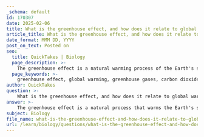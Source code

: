 ```yaml
---
_schema: default
id: 170307
date: 2025-02-06
title: What is the greenhouse effect, and how does it relate to global warming?
article_title: What is the greenhouse effect, and how does it relate to global warming?
date_format: MMM DD, YYYY
post_on_text: Posted on
seo:
  title: QuickTakes | Biology
  page_description: >-
    The greenhouse effect is a natural warming process of the Earth's surface, essential for maintaining a habitable climate. Human activities, such as burning fossil fuels, have increased greenhouse gas emissions, leading to enhanced greenhouse effect and global warming, causing drastic climate change impacts.
  page_keywords: >-
    greenhouse effect, global warming, greenhouse gases, carbon dioxide, methane, nitrous oxide, climate change, fossil fuels, heat trapping, ecosystems, climate patterns
author: QuickTakes
question: >-
    What is the greenhouse effect, and how does it relate to global warming?
answer: >-
    The greenhouse effect is a natural process that warms the Earth's surface. It occurs when the Sun's energy reaches the Earth, and some of this energy is reflected back to space while the rest is absorbed, warming the planet. Greenhouse gases (GHGs) in the atmosphere, such as carbon dioxide ($CO_2$), methane, and nitrous oxide, trap some of this heat, preventing it from escaping back into space. This process is essential for maintaining a habitable climate on Earth.\n\nHowever, human activities, particularly the burning of fossil fuels (coal, oil, and natural gas) and deforestation, have significantly increased the concentrations of these greenhouse gases in the atmosphere. The combustion of fossil fuels releases large amounts of $CO_2$, which enhances the greenhouse effect. As a result, more heat is trapped, leading to an increase in global temperatures, a phenomenon known as global warming.\n\nThe relationship between the greenhouse effect and global warming can be summarized as follows:\n\n1. **Increased Greenhouse Gas Emissions**: Human activities have led to a rise in greenhouse gas emissions, particularly $CO_2$. This increase enhances the greenhouse effect.\n\n2. **Trapping of Heat**: The elevated levels of greenhouse gases trap more heat in the atmosphere, leading to a rise in global temperatures.\n\n3. **Climate Change Consequences**: The warming of the planet results in altered weather patterns, increased frequency of extreme weather events, and rising sea levels, all of which are consequences of climate change driven by the enhanced greenhouse effect.\n\nIn summary, while the greenhouse effect is a natural and necessary phenomenon for life on Earth, human-induced increases in greenhouse gas concentrations are leading to global warming and significant changes in climate patterns, which pose serious risks to ecosystems and human societies.
subject: Biology
file_name: what-is-the-greenhouse-effect-and-how-does-it-relate-to-global-warming.md
url: /learn/biology/questions/what-is-the-greenhouse-effect-and-how-does-it-relate-to-global-warming
---
```


&nbsp;